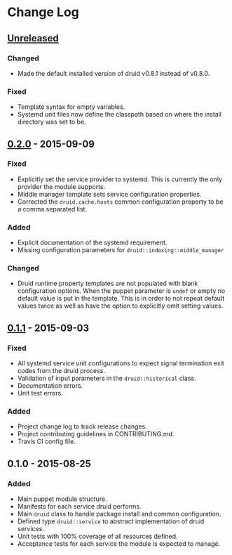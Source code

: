 # Change Log

## [Unreleased][unreleased]

### Changed
 - Made the default installed version of druid v0.8.1 instead of v0.8.0.

### Fixed
 - Template syntax for empty variables.
 - Systemd unit files now define the classpath based on where the install directory was set to be.

## [0.2.0] - 2015-09-09

### Fixed
 - Explicitly set the service provider to systemd.  This is currently the only provider the module supports.
 - Middle manager template sets service configuration properties.
 - Corrected the `druid.cache.hosts` common configuration property to be a comma separated list.

### Added
 - Explicit documentation of the systemd requirement. 
 - Missing configuration parameters for `druid::indexing::middle_manager`

### Changed
 - Druid runtime property templates are not populated with blank configuration options. When the puppet parameter is `undef` or empty no default value is put in the template.  This is in order to not repeat default values twice as well as have the option to explicitly omit setting values.

## [0.1.1] - 2015-09-03

### Fixed
 - All systemd service unit configurations to expect signal termination exit codes from the druid process.
 - Validation of input parameters in the `druid::historical` class.
 - Documentation errors. 
 - Unit test errors.

### Added
 - Project change log to track release changes.
 - Project contributing guidelines in CONTRIBUTING.md.
 - Travis CI config file.

## 0.1.0 - 2015-08-25

### Added
 - Main puppet module structure.
 - Manifests for each service druid performs.
 - Main `druid` class to handle package install and common configuration.
 - Defined type `druid::service` to abstract implementation of druid services.
 - Unit tests with 100% coverage of all resources defined.
 - Acceptance tests for each service the module is expected to manage.

[unreleased]: https://github.com/MrAlias/druid/compare/v0.2.0...HEAD
[0.2.0]: https://github.com/MrAlias/druid/compare/v0.1.1...v0.2.0
[0.1.1]: https://github.com/MrAlias/druid/compare/v0.1.0...v0.1.1
